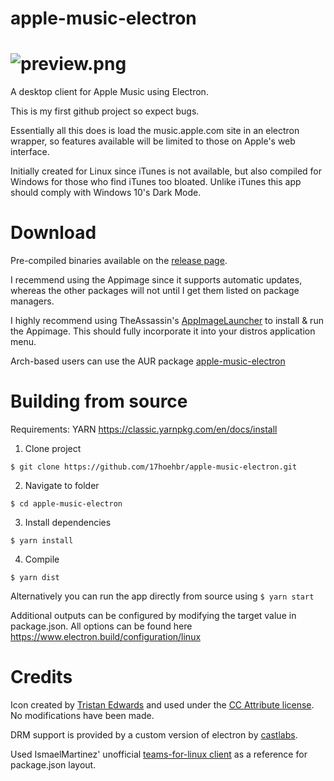# apple-music-electron
![preview.png](https://raw.githubusercontent.com/17hoehbr/apple-music-electron/master/preview.png)
=======
A desktop client for Apple Music using Electron.

This is my first github project so expect bugs.

Essentially all this does is load the music.apple.com site in an electron wrapper, so features available will be limited to those on Apple's web interface.

Initially created for Linux since iTunes is not available, but also compiled for Windows for those who find iTunes too bloated. Unlike iTunes this app should comply with Windows 10's Dark Mode.
# Download
Pre-compiled binaries available on the [release page](https://github.com/17hoehbr/apple-music-electron/releases).

I recemmend using the Appimage since it supports automatic updates, whereas the other packages will not until I get them listed on package managers.

I highly recommend using TheAssassin's [AppImageLauncher](https://github.com/TheAssassin/AppImageLauncher) to install & run the Appimage. This should fully incorporate it into your distros application menu.

Arch-based users can use the AUR package [apple-music-electron](https://aur.archlinux.org/packages/apple-music-electron/)

# Building from source
Requirements: YARN https://classic.yarnpkg.com/en/docs/install

1. Clone project

```$ git clone https://github.com/17hoehbr/apple-music-electron.git```

2. Navigate to folder 

```$ cd apple-music-electron```

3. Install dependencies

```$ yarn install```

4. Compile

```$ yarn dist```

Alternatively you can run the app directly from source using
```$ yarn start```

Additional outputs can be configured by modifying the target value in package.json. All options can be found here https://www.electron.build/configuration/linux

# Credits
Icon created by [Tristan Edwards](https://dribbble.com/tristanedwards) and used under the [CC Attribute license](https://creativecommons.org/licenses/by/3.0/). No modifications have been made.

DRM support is provided by a custom version of electron by [castlabs](https://github.com/castlabs/electron-releases/).

Used IsmaelMartinez' unofficial [teams-for-linux client](https://github.com/IsmaelMartinez/teams-for-linux) as a reference for package.json layout.
